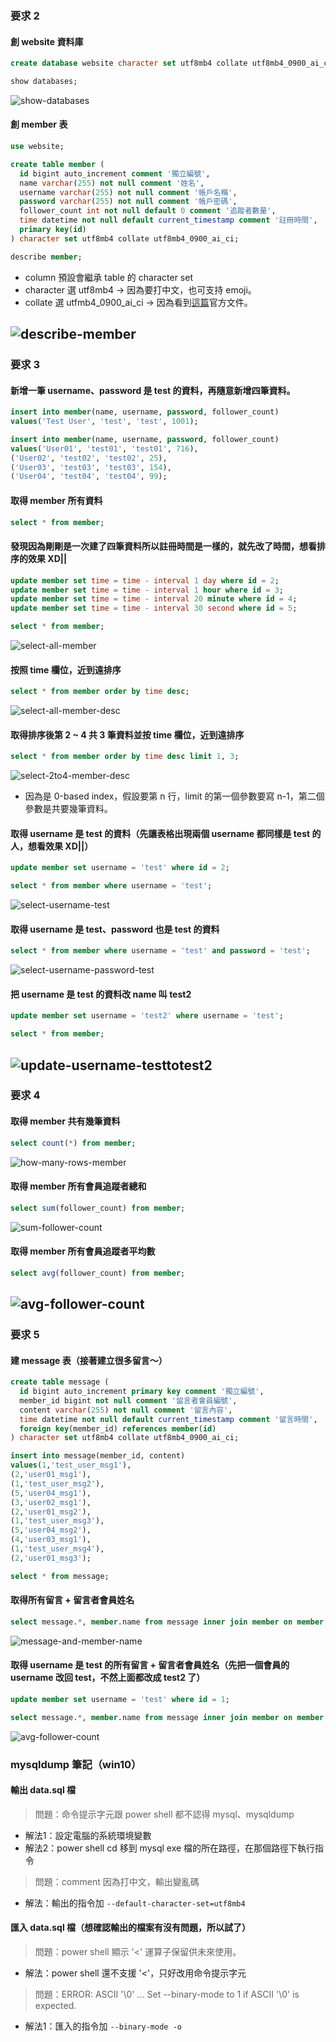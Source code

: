 ### 要求 2
#### 創 website 資料庫
```sql
create database website character set utf8mb4 collate utf8mb4_0900_ai_ci;

show databases;
```
![show-databases](https://images.plurk.com/3SJDpsIG0Whhse85KsqqNZ.jpg)
#### 創 member 表
```sql
use website;

create table member (
  id bigint auto_increment comment '獨立編號',
  name varchar(255) not null comment '姓名',
  username varchar(255) not null comment '帳戶名稱',
  password varchar(255) not null comment '帳戶密碼',
  follower_count int not null default 0 comment '追蹤者數量',
  time datetime not null default current_timestamp comment '註冊時間',
  primary key(id)
) character set utf8mb4 collate utf8mb4_0900_ai_ci;

describe member;
```
- column 預設會繼承 table 的 character set
- character 選 utf8mb4 → 因為要打中文，也可支持 emoji。
- collate 選 utfmb4_0900_ai_ci → 因為看到[這篇](https://dev.mysql.com/doc/refman/8.0/en/charset-server.html)官方文件。
  
![describe-member](https://images.plurk.com/78xPTQqbUuYRXj4NJgxA6E.jpg)
---
### 要求 3
#### 新增一筆 username、password 是 test 的資料，再隨意新增四筆資料。
```sql
insert into member(name, username, password, follower_count)
values('Test User', 'test', 'test', 1001);

insert into member(name, username, password, follower_count)
values('User01', 'test01', 'test01', 716),
('User02', 'test02', 'test02', 25),
('User03', 'test03', 'test03', 154),
('User04', 'test04', 'test04', 99);
```
#### 取得 member 所有資料
```sql
select * from member;
```
#### 發現因為剛剛是一次建了四筆資料所以註冊時間是一樣的，就先改了時間，想看排序的效果 XD||
```sql
update member set time = time - interval 1 day where id = 2;
update member set time = time - interval 1 hour where id = 3;
update member set time = time - interval 20 minute where id = 4;
update member set time = time - interval 30 second where id = 5;

select * from member;
```
![select-all-member](https://images.plurk.com/1YCJaL3jdqaXBubZoY2dHy.jpg)
#### 按照 time 欄位，近到遠排序
```sql
select * from member order by time desc;
```
![select-all-member-desc](https://images.plurk.com/49dduNu3DpFimv14GEDJ0Q.jpg)
#### 取得排序後第 2 ~ 4 共 3 筆資料並按 time 欄位，近到遠排序
```sql
select * from member order by time desc limit 1, 3;
```
![select-2to4-member-desc](https://images.plurk.com/aJCbyTmzO0hGpQ1z63Oyw.jpg)
- 因為是 0-based index，假設要第 n 行，limit 的第一個參數要寫 n-1，第二個參數是共要幾筆資料。
#### 取得 username 是 test 的資料（先讓表格出現兩個 username 都同樣是 test 的人，想看效果 XD||）
```sql
update member set username = 'test' where id = 2;

select * from member where username = 'test';
```
![select-username-test](https://images.plurk.com/5TAKCugE4tVPW0b3a8IEwu.jpg)
#### 取得 username 是 test、password 也是 test 的資料
```sql
select * from member where username = 'test' and password = 'test';
```
![select-username-password-test](https://images.plurk.com/2HIG9NTopTcCKeioYqjXMw.jpg)
#### 把 username 是 test 的資料改 name 叫 test2
```sql
update member set username = 'test2' where username = 'test';

select * from member;
```
![update-username-testtotest2](https://images.plurk.com/2DRYTCd0yOBEFon1TIKsFC.jpg)
---
### 要求 4
#### 取得 member 共有幾筆資料
```sql
select count(*) from member;
```
![how-many-rows-member](https://images.plurk.com/2YGrVxwcnKQvgiwnsoMwqH.jpg)
#### 取得 member 所有會員追蹤者總和
```sql
select sum(follower_count) from member;
```
![sum-follower-count](https://images.plurk.com/4g4KejD3WnuixXlAUduVDV.jpg)
#### 取得 member 所有會員追蹤者平均數
```sql
select avg(follower_count) from member;
```
![avg-follower-count](https://images.plurk.com/3bqZe0v1bHqfEWN1J1oAEZ.jpg)
---
### 要求 5
#### 建 message 表（接著建立很多留言～）
```sql
create table message (
  id bigint auto_increment primary key comment '獨立編號',
  member_id bigint not null comment '留言者會員編號',
  content varchar(255) not null comment '留言內容',
  time datetime not null default current_timestamp comment '留言時間',
  foreign key(member_id) references member(id)
) character set utf8mb4 collate utf8mb4_0900_ai_ci;

insert into message(member_id, content)
values(1,'test_user_msg1'),
(2,'user01_msg1'),
(1,'test_user_msg2'),
(5,'user04_msg1'),
(3,'user02_msg1'),
(2,'user01_msg2'),
(1,'test_user_msg3'),
(5,'user04_msg2'),
(4,'user03_msg1'),
(1,'test_user_msg4'),
(2,'user01_msg3');

select * from message;
```
#### 取得所有留言 + 留言者會員姓名
```sql
select message.*, member.name from message inner join member on member.id = message.member_id;
```
![message-and-member-name](https://images.plurk.com/6KpsukQ5xhhuOuPuw7rKcl.jpg)
#### 取得 username 是 test 的所有留言 + 留言者會員姓名（先把一個會員的 username 改回 test，不然上面都改成 test2 了）
```sql
update member set username = 'test' where id = 1;

select message.*, member.name from message inner join member on member.id = message.member_id where username = 'test';
```
![avg-follower-count](https://images.plurk.com/57jT4CqeAwC9WBueRLRO9k.jpg)
### mysqldump 筆記（win10）
#### 輸出 data.sql 檔
> 問題：命令提示字元跟 power shell 都不認得 mysql、mysqldump
- 解法1：設定電腦的系統環境變數
- 解法2：power shell cd 移到 mysql exe 檔的所在路徑，在那個路徑下執行指令
> 問題：comment 因為打中文，輸出變亂碼
- 解法：輸出的指令加 `--default-character-set=utf8mb4`
#### 匯入 data.sql 檔（想確認輸出的檔案有沒有問題，所以試了）
> 問題：power shell 顯示 '<' 運算子保留供未來使用。
- 解法：power shell 還不支援 '<'，只好改用命令提示字元
> 問題：ERROR: ASCII '\0' ... Set --binary-mode to 1 if ASCII '\0' is expected.
- 解法1：匯入的指令加 `--binary-mode -o`